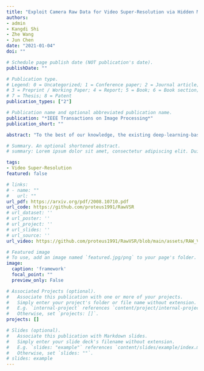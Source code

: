 ```yaml
---
title: "Exploit Camera Raw Data for Video Super-Resolution via Hidden Markov Model Inference"
authors:
- admin
- Kangdi Shi
- Zhe Wang
- Jun Chen
date: "2021-01-04"
doi: ""

# Schedule page publish date (NOT publication's date).
publishDate: ""

# Publication type.
# Legend: 0 = Uncategorized; 1 = Conference paper; 2 = Journal article;
# 3 = Preprint / Working Paper; 4 = Report; 5 = Book; 6 = Book section;
# 7 = Thesis; 8 = Patent
publication_types: ["2"]

# Publication name and optional abbreviated publication name.
publication: "*IEEE Transactions on Image Processing*"
publication_short: ""

abstract: "To the best of our knowledge, the existing deep-learning-based Video Super-Resolution (VSR) methods  exclusively make use of videos produced by the Image Signal Processor (ISP) of the camera system as inputs. Such methods are 1) inherently suboptimal due to information loss incurred by non-invertible operations in ISP, and 2) inconsistent with the real imaging pipeline where VSR  in fact serves as a pre-processing unit of ISP. To address this issue, we propose a new VSR method that can directly exploit camera sensor data, accompanied by a carefully built Raw Video Dataset (RawVD) for training, validation, and testing. This method consists of a Successive Deep Inference  (SDI) module and a reconstruction module, among others. The SDI module is designed according to the architectural principle suggested by a canonical decomposition result for Hidden Markov Model (HMM) inference; it estimates the target high-resolution frame by repeatedly performing pairwise feature fusion using deformable convolutions. The reconstruction module, built with elaborately designed Attention-based Residual Dense Blocks (ARDBs), serves the purpose of 1) refining the fused feature and 2) learning the color information needed to generate a spatial-specific  transformation for accurate color correction. Extensive experiments demonstrate that owing to the informativeness of the camera raw data,  the effectiveness of the  network architecture, and the separation of super-resolution and color correction processes, the proposed method achieves superior VSR results compared to the state-of-the-art and can be adapted to any specific camera-ISP. Code and dataset are available at https://github.com/proteus1991/RawVSR."

# Summary. An optional shortened abstract.
# summary: Lorem ipsum dolor sit amet, consectetur adipiscing elit. Duis posuere tellus ac convallis placerat. Proin tincidunt magna sed ex sollicitudin condimentum.

tags:
- Video Super-Resolution
featured: false

# links:
# - name: ""
#   url: ""
url_pdf: https://arxiv.org/pdf/2008.10710.pdf
url_code: https://github.com/proteus1991/RawVSR
# url_dataset: ''
# url_poster: ''
# url_project: ''
# url_slides: ''
# url_source: ''
url_video: https://github.com/proteus1991/RawVSR/blob/main/assets/RAW_VSR_Video.mp4

# Featured image
# To use, add an image named `featured.jpg/png` to your page's folder. 
image:
  caption: 'framework'
  focal_point: ""
  preview_only: False

# Associated Projects (optional).
#   Associate this publication with one or more of your projects.
#   Simply enter your project's folder or file name without extension.
#   E.g. `internal-project` references `content/project/internal-project/index.md`.
#   Otherwise, set `projects: []`.
projects: []

# Slides (optional).
#   Associate this publication with Markdown slides.
#   Simply enter your slide deck's filename without extension.
#   E.g. `slides: "example"` references `content/slides/example/index.md`.
#   Otherwise, set `slides: ""`.
# slides: example
---
```


<!-- {{% alert note %}}
Click the *Cite* button above to demo the feature to enable visitors to import publication metadata into their reference management software.
{{% /alert %}}

{{% alert note %}}
Click the *Slides* button above to demo Academic's Markdown slides feature.
{{% /alert %}} -->

<!-- Supplementary notes can be added here, including [code and math](https://sourcethemes.com/academic/docs/writing-markdown-latex/). -->
